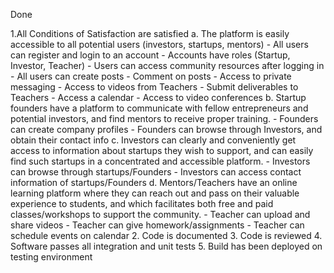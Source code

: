 Done

1.All Conditions of Satisfaction are satisfied
	a. The platform is easily accessible to all potential users (investors, startups, mentors)
		- All users can register and login to an account 
		- Accounts have roles (Startup, Investor, Teacher)
		- Users can access community resources after logging in
		- All users can create posts
		- Comment on posts
		- Access to private messaging
		- Access to videos from Teachers
		- Submit deliverables to Teachers
		- Access a calendar
		- Access to video conferences
	b. Startup founders have a platform to communicate with fellow entrepreneurs and potential investors, and find mentors to receive proper training.
		- Founders can create company profiles
		- Founders can browse through Investors, and obtain their contact info
	c. Investors can clearly and conveniently get access to information about startups they wish to support, and can easily find such startups in a concentrated and accessible platform.
		- Investors can browse through startups/Founders
		- Investors can access contact information of startups/Founders
	d. Mentors/Teachers have an online learning platform where they can reach out and pass on their valuable experience to students, and which facilitates both free and paid classes/workshops to support the community.
		- Teacher can upload and share videos
		- Teacher can give homework/assignments
		- Teacher can schedule events on calendar
2. Code is documented
3. Code is reviewed
4. Software passes all integration and unit tests
5. Build has been deployed on testing environment


    
